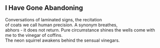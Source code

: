 I Have Gone Abandoning
----------------------
Conversations of laminated signs, the recitation  
of coats we call human precision. A synonym breathes,  
abhors - it does not return. Pure circumstance shines the wells come with me to the vinegar of coffins.  
The neon squirrel awakens behind the sensual vinegars.  
